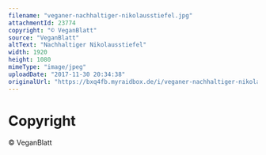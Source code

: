 ```yaml
---
filename: "veganer-nachhaltiger-nikolausstiefel.jpg"
attachmentId: 23774
copyright: "© VeganBlatt"
source: "VeganBlatt"
altText: "Nachhaltiger Nikolausstiefel"
width: 1920
height: 1080
mimeType: "image/jpeg"
uploadDate: "2017-11-30 20:34:38"
originalUrl: "https://bxq4fb.myraidbox.de/i/veganer-nachhaltiger-nikolausstiefel.jpg"
---
```


# Copyright

© VeganBlatt
